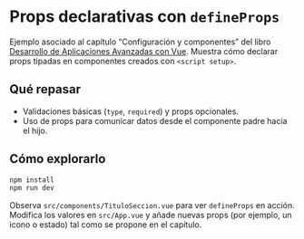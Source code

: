 # Props declarativas con `defineProps`

Ejemplo asociado al capítulo “Configuración y componentes” del libro [Desarrollo de Aplicaciones Avanzadas con Vue](https://salesmendesandre.github.io/daa_vue/main/vue/p1c2_configuracion_y_componentes.html). Muestra cómo declarar props tipadas en componentes creados con `<script setup>`.

## Qué repasar
- Validaciones básicas (`type`, `required`) y props opcionales.
- Uso de props para comunicar datos desde el componente padre hacia el hijo.

## Cómo explorarlo
```bash
npm install
npm run dev
```

Observa `src/components/TituloSeccion.vue` para ver `defineProps` en acción. Modifica los valores en `src/App.vue` y añade nuevas props (por ejemplo, un icono o estado) tal como se propone en el capítulo.
